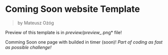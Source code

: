 # Coming Soon website Template
>by Mateusz Ożóg

Preview of this template is in *preview/preview_*.png* file!

Comming Soon one page with builded in timer (soon)!
*Part of coding as fast as possible challenge!*

